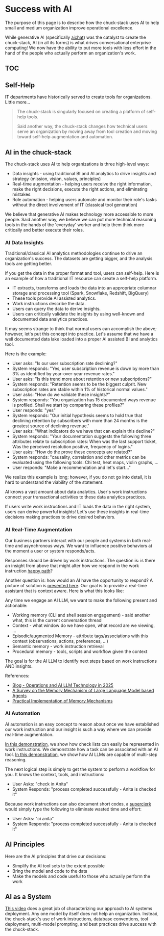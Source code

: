 # Success with AI

The purpose of this page is to describe how the chuck-stack uses AI to help small and medium organization improve operational excellence.

While generative AI (specifically [aichat](./tool-aichat.md)) was the catalyst to create the chuck-stack, AI (in all its forms) is what drives conversational enterprise computing! We now have the ability to put more tools with less effort in the hand of the people who actually perform an organization's work.

## TOC

<!-- toc -->

## Self-Help

IT departments have historically served to create tools for organizations. Little more...

> The chuck-stack is singularly focused on creating a platform of self-help tools.
>
> Said another way, the chuck-stack changes how technical users serve an organization by moving away from tool creation and moving toward self-help augmentation and automation.

## AI in the chuck-stack

The chuck-stack uses AI to help organizations is three high-level ways:

- Data insights - using traditional BI and AI analytics to drive insights and strategy (mission, vision, values, principles)
- Real-time augmentation - helping users receive the right information, make the right decisions, execute the right actions, and eliminating mistakes
- Role automation - helping users automate and monitor their role's tasks without the direct involvement of IT (classical tool generation)

We believe that generative AI makes technology more accessible to more people. Said another way, we believe we can put more technical reasoning tools in the hands of the 'everyday' worker and help them think more critically and better execute their roles.

### AI Data Insights

Traditional/classical AI analytics methodologies continue to drive an organization's success. The datasets are getting bigger, and the analysis tools are getting better.

If you get the data in the proper format and tool, users can self-help. Here is an example of how a traditional IT resource can create a self-help platform.

- IT extracts, transforms and loads the data into an appropriate columnar storage and processing tool (Spark, Snowflake, Redshift, BigQuery)
- These tools provide AI assisted analytics.
- Work instructions describe the data.
- Users can query the data to derive insights.
- Users can critically validate the insights by using well-known and documented data analytics practices.

It may seems strange to think that normal users can accomplish the above; however, let's put this concept into practice. Let's assume that we have a well documented data lake loaded into a proper AI assisted BI and analytics tool.

Here is the example:

- User asks: "Is our user subscription rate declining?"
- System responds: "Yes, user subscription revenue is down by more than 3% as identified by year-over-year revenue rates."
- User asks: "Is this trend more about retention or new subscriptions?"
- System responds: "Retention seems to be the biggest culprit. New subscription rates are stable within 1% of historical normal values."
- User asks: "How do we validate these insights?"
- System responds: "You organization has 15 documented ways revenue is profiled. Shall we start by comparing these profiles?"
- User responds: "yes"
- System responds: "Our initial hypothesis seems to hold true that declining retention by subscribers with more than 24 months is the greatest source of declining revenue."
- User asks: "What indicators do we have that can explain this decline?"
- System responds: "Your documentation suggests the following three attributes relate to subscription rates: When was the last support ticket, Was the perceived resolution positive, frequency of logins."
- User asks: "How do the prove these concepts are related?"
- System responds: "causality, correlation and other metrics can be evaluated using the following tools: Chi test, heat maps, violin graphs, ...
- User responds: "Make a recommendation and let's start..."

We realize this example is long; however, if you do not go into detail, it is hard to understand the viability of the statement. 

AI knows a vast amount about data analytics. User's work instructions connect your transactional activities to these data analytics practices.

If users write work instructions and IT loads the data in the right system, users can derive powerful insights! Let's use these insights in real-time decisions making practices to drive desired behaviors.

### AI Real-Time Augmentation

Our business partners interact with our people and systems in both real-time and asynchronous ways. We want to influence positive behaviors at the moment a user or system responds/acts.

Responses should be driven by work instructions. The question is: is there an insight from above that might alter how we respond in the work instruction [happy path](./terminology.md#happy-path)?

Another question is: how would an AI have the opportunity to respond? A picture of solution is [presented here](./blog-llm-ai-operations-automation.md). Our goal is to provide a real-time assistant that is context aware. Here is what this looks like:

Any time we engage an AI LLM, we want to make the following present and actionable:

- Working memory (CLI and shell session engagement) - said another what, this is the current conversation thread
- Context - what window do we have open, what record are we viewing, ...
- Episodic/augmented Memory - attribute tags/associations with this context (observations, actions, preferences, ...)
- Semantic memory - work instruction retrieval
- Procedural memory - tools, scripts and workflow given the context

The goal is for the AI LLM to identify next steps based on work instructions AND insights.

References:

- [Blog - Operations and AI LLM Technology in 2025](https://www.chuck-stack.org/ls/blog-llm-ai-operations-automation.html)
- [A Survey on the Memory Mechanism of Large Language Model based Agents](https://arxiv.org/abs/2404.13501)
- [Practical Implementation of Memory Mechanisms](https://www.youtube.com/watch?v=VKPngyO0iKg)

### AI Automation

AI automation is an easy concept to reason about once we have established our work instruction and our insight is such a way where we can provide real-time augmentation.

[In this demonstration](./blog-llm-ai-operations-automation.md), we show how check lists can easily be represented in work instructions. We demonstrate how a task can be associated with an AI tool. [In this demonstration](./picture-success.md#how-is-this-possible), we show how AI LLMs are capable of multi-step reasoning.

The next logical step is simply to get the system to perform a workflow for you. It knows the context, tools, and instructions:

- User Asks: "check in Anita"
- System Responds: "process completed successfully - Anita is checked it"

Because work instructions can also document short codes, a [superclerk](./terminology.md#superclerk) would simply type the following to eliminate wasted time and effort:

- User Asks: "ci anita"
- System Responds: "process completed successfully - Anita is checked it"

## AI Principles

Here are the AI principles that drive our decisions:

- Simplify the AI tool sets to the extent possible
- Bring the model and code to the data
- Make the models and code useful to those who actually perform the work

## AI as a System

[This video](https://www.youtube.com/watch?v=vRTcE19M-KE) does a great job of characterizing our approach to AI systems deployment. Any one model by itself does not help an organization. Instead, the chuck-stack's use of work instructions, database conventions, tool deployment, multi-model prompting, and best practices drive success with the chuck-stack.
